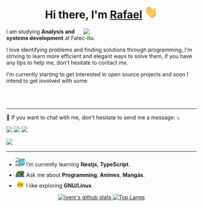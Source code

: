 <h1 align="center">Hi there, I'm <a href="https://github.com/Lyem">Rafael</a> <img height="35px" width="35px" src="assets/hi.gif"/></h1>

<!--
**Lyem/Lyem** is a ✨ _special_ ✨ repository because its `README.md` (this file) appears on your GitHub profile.

Here are some ideas to get you started:

- 🔭 I’m currently working on ...
- 🌱 I’m currently learning ...
- 👯 I’m looking to collaborate on ...
- 🤔 I’m looking for help with ...
- 💬 Ask me about ...
- 📫 How to reach me: ...
- 😄 Pronouns: ...
- ⚡ Fun fact: ...
-->

<img src="assets/writing.png" min-width="400px" max-width="400px" width="300px" align="right">

<p align="left">I am studying <strong>Analysis and systems development</strong> at Fatec-Itu.</p>

I love identifying problems and finding solutions through programming, I'm striving to learn more efficient and elegant ways to solve them, if you have any tips to help me, don't hesitate to contact me.

I'm currently starting to get interested in open source projects and soon I intend to get involved with some.
<br><br><br><br>
<hr></hr>

<p align="left">💌 If you want to chat with me, don't hesitate to send me a message: ⤵️</p>

<p align="left">
  <a href="mailto:rafael.melo21@fatecitu.edu.br" alt="Gmail">
  <img src="https://img.shields.io/badge/-Gmail-FF0000?style=for-the-badge&labelColor=FF0000&logo=gmail&logoColor=white&link=rafael.melo21@fatecitu.edu.br" /></a>
  
  <a href="https://www.linkedin.com/in/rafael-corr%C3%AAa-de-melo/" alt="Linkedin">
  <img src="https://img.shields.io/badge/-Linkedin-0e76a8?style=for-the-badge&logo=Linkedin&logoColor=white&link=https://www.linkedin.com/in/rafael-corr%C3%AAa-de-melo/" /></a>

  <a href="https://www.instagram.com/rafaelcorreamelo/" alt="Instagram">
  <img src="https://img.shields.io/badge/-Instagram-DF0174?style=for-the-badge&labelColor=DF0174&logo=instagram&logoColor=white&link=https://www.instagram.com/rafaelcorreamelo/"/></a>
</p>

![](https://komarev.com/ghpvc/?username=lyem)

<hr></hr>

- <img alt="GIF" src="assets/work.gif" width="25" /> I’m currently learning **Nestjs**, **TypeScript**.
- <img alt="GIF" src="assets/pepe_talk.gif" width="25" /> Ask me about **Programming**, **Animes**, **Mangás**.
- <img alt="GIF" src="assets/happy_cat.gif" width="25" /> I like exploring **GNU/Linux**.


<a  href="https://github.com/lyem">

<div align="center"> 
<img alt="lyem's github stats" width="50%" src="https://github-readme-stats.vercel.app/api?username=lyem&show_icons=true&count_private=true&hide_border=true&bg_color=50,e96205,904e99&title_color=fff&text_color=fff&icon_color=f2f2f2" href="https://github.com/lyem" />
<img alt="Top Langs" width="42%" src="https://github-readme-stats.vercel.app/api/top-langs/?username=lyem&layout=compact&count_private=true&&hide_border=true&bg_color=904e99&title_color=fff&text_color=fff&icon_color=f2f2f2_count=5" href="https://github.com/lyem" />
</a>
